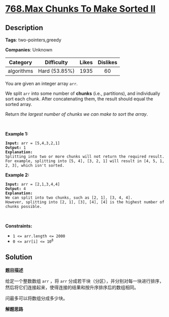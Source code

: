 # [768.Max Chunks To Make Sorted II](https://leetcode.com/problems/max-chunks-to-make-sorted-ii/description/)

## Description

**Tags**: two-pointers,greedy

**Companies**: Unknown

|  Category  |  Difficulty   | Likes | Dislikes |
| :--------: | :-----------: | :---: | :------: |
| algorithms | Hard (53.85%) | 1935  |    60    |

<p>You are given an integer array <code>arr</code>.</p>
<p>We split <code>arr</code> into some number of <strong>chunks</strong> (i.e., partitions), and individually sort each chunk. After concatenating them, the result should equal the sorted array.</p>
<p>Return <em>the largest number of chunks we can make to sort the array</em>.</p>
<p>&nbsp;</p>
<p><strong class="example">Example 1:</strong></p>
<pre><code><strong>Input:</strong> arr = [5,4,3,2,1]
<strong>Output:</strong> 1
<strong>Explanation:</strong>
Splitting into two or more chunks will not return the required result.
For example, splitting into [5, 4], [3, 2, 1] will result in [4, 5, 1, 2, 3], which isn&#39;t sorted.</code></pre>
<p><strong class="example">Example 2:</strong></p>
<pre><code><strong>Input:</strong> arr = [2,1,3,4,4]
<strong>Output:</strong> 4
<strong>Explanation:</strong>
We can split into two chunks, such as [2, 1], [3, 4, 4].
However, splitting into [2, 1], [3], [4], [4] is the highest number of chunks possible.</code></pre>
<p>&nbsp;</p>
<p><strong>Constraints:</strong></p>
<ul>
  <li><code>1 &lt;= arr.length &lt;= 2000</code></li>
  <li><code>0 &lt;= arr[i] &lt;= 10<sup>8</sup></code></li>
</ul>

## Solution

**题目描述**

给定一个整数数组 `arr` ，将 `arr` 分成若干块（分区），并分别对每一块进行排序，然后将它们连接起来，使得连接的结果和按升序排序后的数组相同。

问最多可以将数组分成多少块。

**解题思路**
